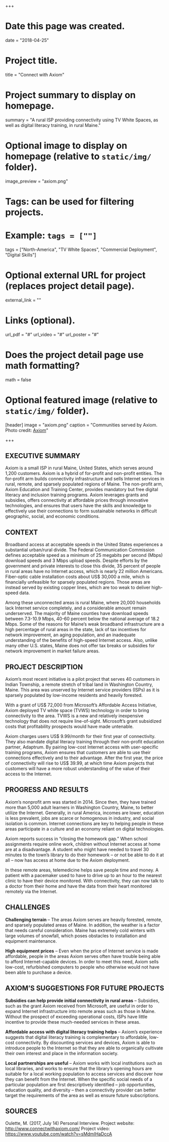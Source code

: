 +++
# Date this page was created.
date = "2018-04-25"

# Project title.
title = "Connect with Axiom"

# Project summary to display on homepage.
summary = "A rural ISP providing connectivity using TV White Spaces, as well as digital literacy training, in rural Maine."

# Optional image to display on homepage (relative to `static/img/` folder).
image_preview = "axiom.png"

# Tags: can be used for filtering projects.
# Example: `tags = [""]`
tags = ["North-America", "TV White Spaces", "Commercial Deployment", "Digital Skills"]

# Optional external URL for project (replaces project detail page).
external_link = ""

# Links (optional).

url_pdf = "#"
url_video = "#"
url_poster = "#"

# Does the project detail page use math formatting?
math = false



# Optional featured image (relative to `static/img/` folder).
[header]
image = "axiom.png"
caption = "Communities served by Axiom. Photo credit: [Axiom](www.connectwithaxiom.com)"

+++
## EXECUTIVE SUMMARY

Axiom is a small ISP in rural Maine, United States, which serves around 1,200 customers. Axiom is a hybrid of for-profit and non-profit entities. The for-profit arm builds connectivity infrastructure and sells Internet services in rural, remote, and sparsely populated regions of Maine. The non-profit arm, Axiom Education and Training Center, provides mandatory but free digital literacy and inclusion training programs. Axiom leverages grants and subsidies, offers connectivity at affordable prices through innovative technologies, and ensures that users have the skills and knowledge to effectively use their connections to form sustainable networks in difficult geographic, social, and economic conditions.

## CONTEXT

Broadband access at acceptable speeds in the United States experiences a substantial urban/rural divide. The Federal Communication Commission defines acceptable speed as a minimum of 25 megabits per second (Mbps) download speeds and 3 Mbps upload speeds. Despite efforts by the government and private interests to close this divide, 35 percent of people in rural areas have no Internet access, which is nearly 22 million Americans. Fiber-optic cable installation costs about US$ 30,000 a mile, which is financially unfeasible for sparsely populated regions. Those areas are instead served by existing copper lines, which are too weak to deliver high-speed data.

Among these unconnected areas is rural Maine, where 20,000 households lack Internet service completely, and a considerable amount remain underserved. The majority of Maine counties have download speeds between 7.3-10.9 Mbps, 40-60 percent below the national average of 18.2 Mbps. Some of the reasons for Maine’s weak broadband infrastructure are a high percentage of rural areas in the state, lack of tax incentives for network improvement, an aging population, and an inadequate understanding of the benefits of high-speed Internet access. Also, unlike many other U.S. states, Maine does not offer tax breaks or subsidies for network improvement in market failure areas.


## PROJECT DESCRIPTION

Axiom’s most recent initiative is a pilot project that serves 40 customers in Indian Township, a remote stretch of tribal land in Washington Country, Maine. This area was unserved by Internet service providers (ISPs) as it is sparsely populated by low-income residents and heavily forested.

With a grant of US$ 72,000 from Microsoft’s Affordable Access Initiative, Axiom deployed TV white space (TVWS) technology in order to bring connectivity to the area. TVWS is a new and relatively inexpensive technology that does not require line-of-sight. Microsoft’s grant subsidized costs that profitability prospects would have made untenable.

Axiom charges users US$ 9.99/month for their first year of connectivity. They also mandate digital literacy training through their non-profit education partner, Adaptrum. By pairing low-cost Internet access with user-specific training programs, Axiom ensures that customers are able to use their connections effectively and to their advantage. After the first year, the price of connectivity will rise to US$ 39.99, at which time Axiom projects that customers will have a more robust understanding of the value of their access to the Internet.

## PROGRESS AND RESULTS
Axiom’s nonprofit arm was started in 2014. Since then, they have trained more than 5,000 adult learners in Washington Country, Maine, to better utilize the Internet. Generally, in rural America, incomes are lower, education is less prevalent, jobs are scarce or homogenous in industry, and social isolation is common. Internet connections are key to helping people in these areas participate in a culture and an economy reliant on digital technologies.

Axiom reports success in “closing the homework gap.” When school assignments require online work, children without Internet access at home are at a disadvantage. A student who might have needed to travel 30 minutes to the town’s library to do their homework – or not be able to do it at all – now has access at home due to the Axiom deployment.

In these remote areas, telemedicine helps save people time and money. A patient with a pacemaker used to have to drive up to an hour to the nearest clinic to have their device monitored. With connectivity, they can now talk to a doctor from their home and have the data from their heart monitored remotely via the Internet.

## CHALLENGES
**Challenging terrain** – The areas Axiom serves are heavily forested, remote, and sparsely populated areas of Maine. In addition, the weather is a factor that needs careful consideration. Maine has extremely cold winters with large volumes of snowfall, which poses obstacles to installation and equipment maintenance.

**High equipment prices** – Even when the price of Internet service is made affordable, people in the areas Axiom serves often have trouble being able to afford Internet-capable devices. In order to meet this need, Axiom sells low-cost, refurbished computers to people who otherwise would not have been able to purchase a device.


## AXIOM’S SUGGESTIONS FOR FUTURE PROJECTS
**Subsidies can help provide initial connectivity in rural areas** – Subsidies, such as the grant Axiom received from Microsoft, are useful in order to expand Internet infrastructure into remote areas such as those in Maine. Without the prospect of exceeding operational costs, ISPs have little incentive to provide these much-needed services in these areas.

**Affordable access with digital literacy training helps** – Axiom’s experience suggests that digital literacy training is complementary to affordable, low-cost connectivity. By discounting services and devices, Axiom is able to introduce people to the Internet so that they are able to organically cultivate their own interest and place in the information society.

**Local partnerships are useful** – Axiom works with local institutions such as local libraries, and works to ensure that the library’s opening hours are suitable for a local working population to access services and discover how they can benefit from the Internet. When the specific social needs of a particular population are first descriptively identified – job opportunities, education quality, and diversity – then a connectivity provider can better target the requirements of the area as well as ensure future subscriptions.


## SOURCES
Oulette, M. (2017, July 14) Personal Interview.
Project website: http://www.connectwithaxiom.com/
Project video: https://www.youtube.com/watch?v=sMdmIHaDccA






